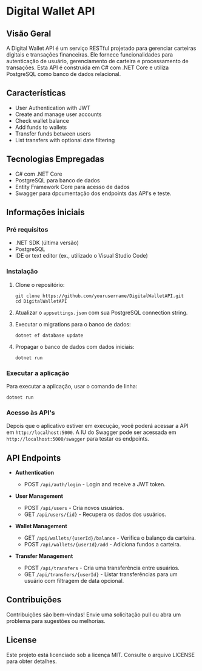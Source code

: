# Digital Wallet API

## Visão Geral
A Digital Wallet API é um serviço RESTful projetado para gerenciar carteiras digitais e transações financeiras. Ele fornece funcionalidades para autenticação de usuário, gerenciamento de carteira e processamento de transações. Esta API é construída em C# com .NET Core e utiliza PostgreSQL como banco de dados relacional.

## Características
- User Authentication with JWT
- Create and manage user accounts
- Check wallet balance
- Add funds to wallets
- Transfer funds between users
- List transfers with optional date filtering

## Tecnologias Empregadas
- C# com .NET Core
- PostgreSQL para banco de dados
- Entity Framework Core para acesso de dados
- Swagger para dpcumentação dos endpoints das API's e teste.

## Informações iniciais

### Pré requisitos
- .NET SDK (última versão)
- PostgreSQL
- IDE or text editor (ex., utilizado o Visual Studio Code)

### Instalação
1. Clone o repositório:
   ```
   git clone https://github.com/yourusername/DigitalWalletAPI.git
   cd DigitalWalletAPI
   ```

2. Atualizar o `appsettings.json` com sua PostgreSQL connection string.

3. Executar o migrations para o banco de dados:
   ```
   dotnet ef database update
   ```

4. Propagar o banco de dados com dados iniciais:
   ```
   dotnet run
   ```

### Executar a aplicação
Para executar a aplicação, usar o comando de linha:
```
dotnet run
```

### Acesso às API's
Depois que o aplicativo estiver em execução, você poderá acessar a API em `http://localhost:5000`. A IU do Swagger pode ser acessada em `http://localhost:5000/swagger` para testar os endpoints.

## API Endpoints
- **Authentication**
  - POST `/api/auth/login` - Login and receive a JWT token.

- **User Management**
  - POST `/api/users` - Cria novos usuários.
  - GET `/api/users/{id}` - Recupera os dados dos usuários.

- **Wallet Management**
  - GET `/api/wallets/{userId}/balance` - Verifica o balanço da carteira.
  - POST `/api/wallets/{userId}/add` - Adiciona fundos a carteira.

- **Transfer Management**
  - POST `/api/transfers` - Cria uma transferência entre usuários.
  - GET `/api/transfers/{userId}` - Listar transferências para um usuário com filtragem de data opcional.

## Contribuições
Contribuições são bem-vindas! Envie uma solicitação pull ou abra um problema para sugestões ou melhorias.

## License
Este projeto está licenciado sob a licença MIT. Consulte o arquivo LICENSE para obter detalhes.